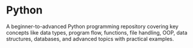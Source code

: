 # Python
A beginner-to-advanced Python programming repository covering key concepts like data types, program flow, functions, file handling, OOP, data structures, databases, and advanced topics with practical examples.
